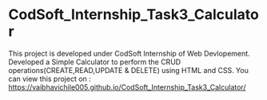# CodSoft_Internship_Task3_Calculator
This project is developed under CodSoft Internship of Web Devlopement.
Developed a Simple Calculator to perform the CRUD operations(CREATE,READ,UPDATE & DELETE) using HTML and CSS.
You can view this project on : https://vaibhavichile005.github.io/CodSoft_Internship_Task3_Calculator/ 

